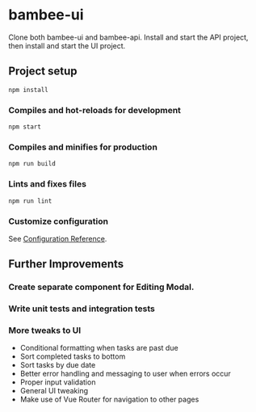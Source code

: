 # bambee-ui

Clone both bambee-ui and bambee-api. Install and start the API project, then install and start the UI project.

## Project setup
```
npm install
```

### Compiles and hot-reloads for development
```
npm start
```

### Compiles and minifies for production
```
npm run build
```

### Lints and fixes files
```
npm run lint
```

### Customize configuration
See [Configuration Reference](https://cli.vuejs.org/config/).


## Further Improvements
### Create separate component for Editing Modal.
### Write unit tests and integration tests
### More tweaks to UI 
- Conditional formatting when tasks are past due
- Sort completed tasks to bottom
- Sort tasks by due date
- Better error handling and messaging to user when errors occur
- Proper input validation
- General UI tweaking
- Make use of Vue Router for navigation to other pages